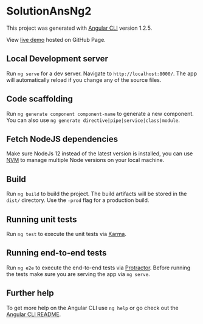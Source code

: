 # SolutionAnsNg2

This project was generated with [Angular CLI](https://github.com/angular/angular-cli) version 1.2.5.

View [live demo](https://michaelyeg.github.io/angular-payment-validation/) hosted on GitHub Page.

## Local Development server

Run `ng serve` for a dev server. Navigate to `http://localhost:8000/`. The app will automatically reload if you change any of the source files.

## Code scaffolding

Run `ng generate component component-name` to generate a new component. You can also use `ng generate directive|pipe|service|class|module`.

## Fetch NodeJS dependencies

Make sure NodeJs 12 instead of the latest version is installed, you can use [NVM](https://tecadmin.net/install-nvm-macos-with-homebrew/) to manage multiple Node
versions on your local machine.

## Build

Run `ng build` to build the project. The build artifacts will be stored in the `dist/` directory. Use the `-prod` flag for a production build.

## Running unit tests

Run `ng test` to execute the unit tests via [Karma](https://karma-runner.github.io).

## Running end-to-end tests

Run `ng e2e` to execute the end-to-end tests via [Protractor](http://www.protractortest.org/).
Before running the tests make sure you are serving the app via `ng serve`.

## Further help

To get more help on the Angular CLI use `ng help` or go check out the [Angular CLI README](https://github.com/angular/angular-cli/blob/master/README.md).
